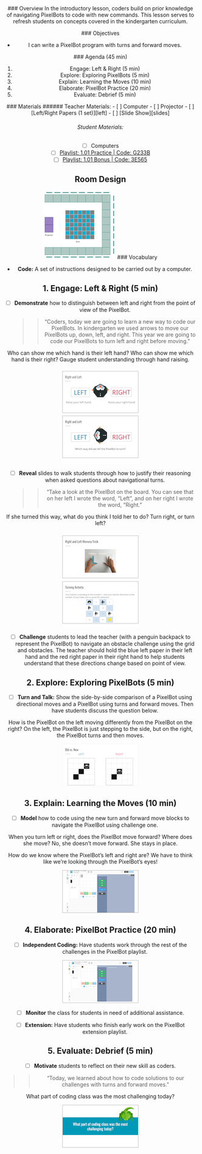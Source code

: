 <header class='header' title='Move Forward & Turn' subtitle='Lesson 1.01'/>

<notable>
<iconp src='/icons/activity.png'>### Overview</iconp>
In the introductory lesson, coders build on prior knowledge of navigating PixelBots to code with new commands. This lesson serves to refresh students on concepts covered in the kindergarten curriculum.

<iconp src='/icons/objectives.png'>### Objectives</iconp>
- I can write a PixelBot program with turns and forward moves.

<iconp src='/icons/agenda.png'>### Agenda (45 min)</iconp>
1. Engage: Left & Right (5 min)
1. Explore: Exploring PixelBots (5 min)
1. Explain: Learning the Moves (10 min)
1. Elaborate: PixelBot Practice (20 min)
1. Evaluate: Debrief (5 min)

<note>
<iconp src='/icons/materials.png'>### Materials</iconp>
###### Teacher Materials:
- [ ] Computer
- [ ] Projector
- [ ] [Left/Right Papers (1 set)][left]
- [ ] [Slide Show][slides]

###### Student Materials:
- [ ] Computers
- [ ] [Playlist: 1.01 Practice | Code: G233B][practice]
- [ ] [Playlist: 1.01 Bonus | Code: 3E565][extension]

</note>

## Room Design
![room](/images/layout-grid.png)
<note>
<iconp src='/icons/vocab.png'>### Vocabulary</iconp>
- **Code:** A set of instructions designed to be carried out by a computer.
</note>

<pagebreak/>

## 1. Engage: Left & Right (5 min)
- [ ] **Demonstrate** how to distinguish between left and right from the point of view of the PixelBot.
  >>“Coders, today we are going to learn a new way to code our PixelBots. In kindergarten we used arrows to move our PixelBots up, down, left, and right. This year we are going to code our PixelBots to turn left and right before moving.”

<iconp type='question'>Who can show me which hand is their left hand?</iconp>
<iconp type='question'>Who can show me which hand is their right?</iconp>
<iconp type='answer'>Gauge student understanding through hand raising.</iconp>

<note>![left-right](./images/engage-1.png)</note>

- [ ] **Reveal** slides to walk students through how to justify their reasoning when asked questions about navigational turns.
  >>“Take a look at the PixelBot on the board. You can see that on her left I wrote the word, “Left”, and on her right I wrote the word, “Right.”

<iconp type='question'>If she turned this way, what do you think I told her to do? Turn right, or turn left?</iconp>

<note>![challenge](./images/engage-2.png)</note>

- [ ] **Challenge** students to lead the teacher (with a penguin backpack to represent the PixelBot) to navigate an obstacle challenge using the grid and obstacles. The teacher should hold the blue left paper in their left hand and the red right paper in their right hand to help students understand that these directions change based on point of view.

## 2. Explore: Exploring PixelBots (5 min)
- [ ] **Turn and Talk:** Show the side-by-side comparison of a PixelBot using directional moves and a PixelBot using turns and forward moves. Then have students discuss the question below.

<iconp type='question'>How is the PixelBot on the left moving differently from the PixelBot on the right?</iconp>
<iconp type='answer'>On the left, the PixelBot is just stepping to the side, but on the right, the PixelBot turns and then moves.</iconp>

<note>![explore](./images/explore-1.png)</note>

## 3. Explain: Learning the Moves (10 min)
- [ ] **Model** how to code using the new turn and forward move blocks to navigate the PixelBot using challenge one.

<iconp type='question'>When you turn left or right, does the PixelBot move forward? Where does she move?</iconp>
<iconp type='answer'>No, she doesn’t move forward. She stays in place.</iconp>

<iconp type='question'>How do we know where the PixelBot’s left and right are?</iconp>
<iconp type='answer'>We have to think like we’re looking through the PixelBot’s eyes!</iconp>

<note>![explain](./images/explain-1.png)</note>

## 4. Elaborate: PixelBot Practice (20 min)
- [ ] **Independent Coding:** Have students work through the rest of the challenges in the PixelBot playlist.

<note>![elaborate](./images/elaborate-1.png)</note>

- [ ] **Monitor** the class for students in need of additional assistance.

- [ ] **Extension:** Have students who finish early work on the PixelBot extension playlist.

## 5. Evaluate: Debrief (5 min)
- [ ] **Motivate** students to reflect on their new skill as coders.
>> “Today, we learned about how to code solutions to our challenges with turns and forward moves."

<iconp type='question'>What part of coding class was the most challenging today?</iconp>

<note>![evaluate](./images/evaluate-1.png)</note>

</notable>

[left]: https://drive.google.com/open?id=1WjZUwEaPvG6EmdxXJYSRKwLkkuiJ_5VX-zLNUfew_Zc
[large]: https://drive.google.com/open?id=1Mb9-h9Hp12HMagC3U-3n4CaQj8Gp_93RWQUQNdIQtC4
[slides]: https://drive.google.com/open?id=1-f6reV9IoN51T4eGLKvRcsTb5hukkQ_ffQtfaVD4pfs
[tokens]: https://drive.google.com/open?id=1WjVvupynL7FuvuSwMS_IKNYxj8mHVcwnHGM5Bmr213g
[practice]: http://www.pixelbots.io/G233B
[extension]:http://www.pixelbots.io/3E565
